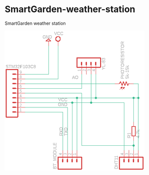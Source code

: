 # SmartGarden-weather-station
SmartGarden weather station

![Weather station scheme](weather_station_scheme.png)

